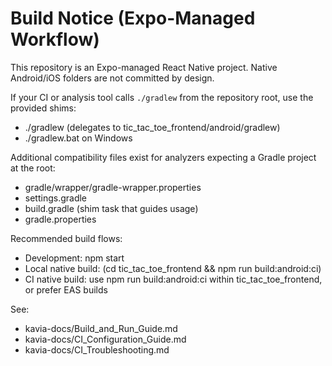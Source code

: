 # Build Notice (Expo-Managed Workflow)

This repository is an Expo-managed React Native project. Native Android/iOS folders are not committed by design.

If your CI or analysis tool calls `./gradlew` from the repository root, use the provided shims:
- ./gradlew (delegates to tic_tac_toe_frontend/android/gradlew)
- ./gradlew.bat on Windows

Additional compatibility files exist for analyzers expecting a Gradle project at the root:
- gradle/wrapper/gradle-wrapper.properties
- settings.gradle
- build.gradle (shim task that guides usage)
- gradle.properties

Recommended build flows:
- Development: npm start
- Local native build: (cd tic_tac_toe_frontend && npm run build:android:ci)
- CI native build: use npm run build:android:ci within tic_tac_toe_frontend, or prefer EAS builds

See:
- kavia-docs/Build_and_Run_Guide.md
- kavia-docs/CI_Configuration_Guide.md
- kavia-docs/CI_Troubleshooting.md
